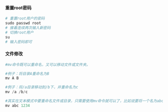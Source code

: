 #### 重置root密码

```python
# 重置root用户的密码
sudo passwd root
# 接着连续两次输入新密码
# 切换root用户
su
# 输入密码即可
```

#### 文件修改

```python
#mv命令既可以重命名，又可以移动文件或文件夹。

#例子：将目录A重命名为B
mv A B

#例子：将/a目录移动到/b下，并重命名为c
mv /a /b/c

#其实在文本模式中要重命名文件或目录，只需要使用mv命令就可以了，比如说要将一个名为abc的文件重命名为1234：
mv abc 1234
```

